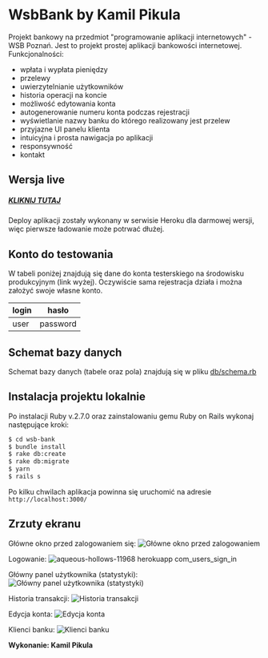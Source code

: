 # WsbBank by Kamil Pikula

Projekt bankowy na przedmiot "programowanie aplikacji internetowych" - WSB Poznań. Jest to projekt prostej aplikacji bankowości internetowej. Funkcjonalności:

  - wpłata i wypłata pieniędzy
  - przelewy
  - uwierzytelnianie użytkowników
  - historia operacji na koncie
  - możliwość edytowania konta
  - autogenerowanie numeru konta podczas rejestracji
  - wyświetlanie nazwy banku do którego realizowany jest przelew
  - przyjazne UI panelu klienta
  - intuicyjna i prosta nawigacja po aplikacji
  - responsywność
  - kontakt

## Wersja live
##### [KLIKNIJ TUTAJ](https://aqueous-hollows-11968.herokuapp.com/)
Deploy aplikacji zostały wykonany w serwisie Heroku dla darmowej wersji, więc pierwsze ładowanie może potrwać dłużej.

## Konto do testowania

W tabeli poniżej znajdują się dane do konta testerskiego na środowisku produkcyjnym (link wyżej). Oczywiście sama rejestracja działa i można założyć swoje własne konto.

| login | hasło |
| ------ | ------ |
| user | password |

## Schemat bazy danych
Schemat bazy danych (tabele oraz pola) znajdują się w pliku [db/schema.rb](https://github.com/kamilpikula/wsb-bank/blob/master/db/schema.rb)

## Instalacja projektu lokalnie
Po instalacji Ruby v.2.7.0 oraz zainstalowaniu gemu Ruby on Rails wykonaj następujące kroki:

```sh
$ cd wsb-bank
$ bundle install
$ rake db:create
$ rake db:migrate
$ yarn
$ rails s
```
Po kilku chwilach aplikacja powinna się uruchomić na adresie `http://localhost:3000/`
## Zrzuty ekranu
Główne okno przed zalogowaniem się:
![Główne okno przed zalogowaniem](https://user-images.githubusercontent.com/23015380/84588994-f8d8b580-ae2b-11ea-85a5-90f6c2b5d7c9.png)

Logowanie:
![aqueous-hollows-11968 herokuapp com_users_sign_in](https://user-images.githubusercontent.com/23015380/84589032-3c332400-ae2c-11ea-856b-3eeee9e4844b.png)

Główny panel użytkownika (statystyki):
![Główny panel użytkownika (statystyki)](https://user-images.githubusercontent.com/23015380/85221418-f938f980-b3b3-11ea-866f-a61cc82581d1.png)

Historia transakcji:
![Historia transakcji](https://user-images.githubusercontent.com/23015380/84589155-0e021400-ae2d-11ea-882e-6861cd8333e3.png)

Edycja konta:
![Edycja konta](https://user-images.githubusercontent.com/23015380/84589191-3ab62b80-ae2d-11ea-99b9-8dff25f9d596.png)

Klienci banku:
![Klienci banku](https://user-images.githubusercontent.com/23015380/84589219-73560500-ae2d-11ea-9239-20ac8f824191.png)


**Wykonanie: Kamil Pikula**
